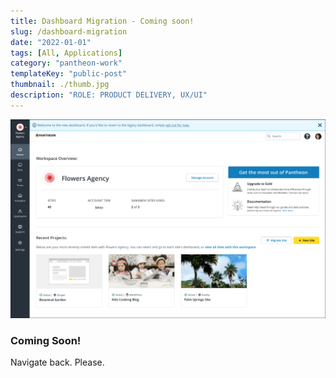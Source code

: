 ```yaml
---
title: Dashboard Migration - Coming soon!
slug: /dashboard-migration
date: "2022-01-01"
tags: [All, Applications]
category: "pantheon-work"
templateKey: "public-post"
thumbnail: ./thumb.jpg
description: "ROLE: PRODUCT DELIVERY, UX/UI"
---
```


<div className="kg-card kg-image-card kg-width-med">

![sreen](./dashboard-migrate.jpg)

</div>

### Coming Soon!

Navigate back. Please.


